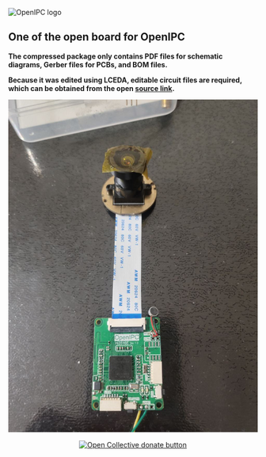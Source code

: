 
![OpenIPC logo](https://openipc.org/assets/openipc-logo-black.svg)

## One of the open board for OpenIPC

**The compressed package only contains PDF files for schematic diagrams, Gerber files for PCBs, and BOM files.**

**Because it was edited using LCEDA, editable circuit files are required, which can be obtained from the open [source link](https://oshwhub.com/suikunlin/openipc-hi3516).**

![photo](photo/photo_2023-10-18_07-08-29.jpg)


<p align="center">
<a href="https://opencollective.com/openipc/contribute/backer-14335/checkout" target="_blank"><img src="https://opencollective.com/webpack/donate/button@2x.png?color=blue" width="250" alt="Open Collective donate button"></a>
</p>
